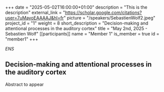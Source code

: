 +++
date = "2025-05-02T16:00:00+01:00"
description = "This is the description"
external_link = "https://scholar.google.com/citations?user=7uMayoEAAAAJ&hl=fr"
picture = "/speakers/SebastienWolf2.jpeg"
project_id = "1"
weight = 8
short_description = "Decision-making and attentional  processes in the auditory cortex"
title = "May 2nd, 2025 - Sebastien Wolf"
[[participants]]
    name = "Member 1"
    is_member = true
    id = "member1"
+++

_ENS_

## Decision-making and attentional  processes in the auditory cortex

Abstract to appear 


